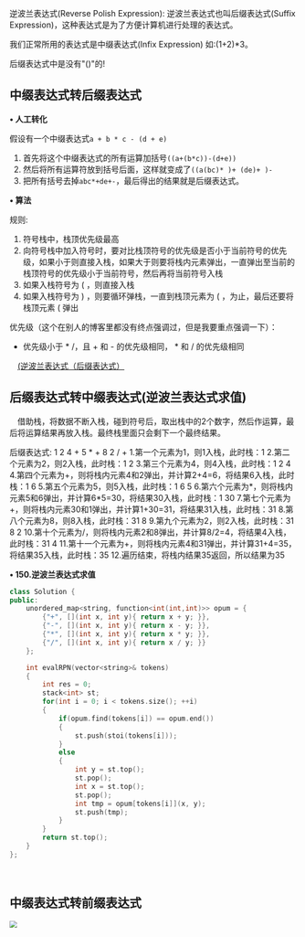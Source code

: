 逆波兰表达式(Reverse Polish Expression): 逆波兰表达式也叫后缀表达式(Suffix Expression)，这种表达式是为了方便计算机进行处理的表达式。

我们正常所用的表达式是中缀表达式(Infix Expression) 如:(1+2)\*3。

后缀表达式中是没有"()"的!



## 中缀表达式转后缀表达式

**• 人工转化**

假设有一个中缀表达式``a + b * c - (d + e)``

1. 首先将这个中缀表达式的所有运算加括号``((a+(b*c))-(d+e))``
2. 然后将所有运算符放到括号后面，这样就变成了``((a(bc)* )+ (de)+ )-``
3. 把所有括号去掉``abc*+de+-``，最后得出的结果就是后缀表达式。



**• 算法**

规则:
1. 符号栈中，栈顶优先级最高
2. 向符号栈中加入符号时，要对比栈顶符号的优先级是否小于当前符号的优先级，如果小于则直接入栈，如果大于则要将栈内元素弹出，一直弹出至当前的栈顶符号的优先级小于当前符号，然后再将当前符号入栈
3. 如果入栈符号为 ( ，则直接入栈
4. 如果入栈符号为 ) ，则要循环弹栈，一直到栈顶元素为 ( ，为止，最后还要将栈顶元素 ( 弹出

优先级（这个在别人的博客里都没有终点强调过，但是我要重点强调一下）：
+ 优先级小于 \* /，且 + 和 - 的优先级相同， \* 和 / 的优先级相同



&emsp;[(逆波兰表达式（后缀表达式）](https://blog.csdn.net/assiduous_me/article/details/101981332)

## 后缀表达式转中缀表达式(逆波兰表达式求值)



&emsp;借助栈，将数据不断入栈，碰到符号后，取出栈中的2个数字，然后作运算，最后将运算结果再放入栈。最终栈里面只会剩下一个最终结果。

后缀表达式: 1 2 4 + 5 \* + 8 2 / +
1.第一个元素为1，则1入栈，此时栈：1
2.第二个元素为2，则2入栈，此时栈：1 2
3.第三个元素为4，则4入栈，此时栈：1 2 4
4.第四个元素为+，则将栈内元素4和2弹出，并计算2+4=6，将结果6入栈，此时栈：1 6
5.第五个元素为5，则5入栈，此时栈：1 6 5
6.第六个元素为*，则将栈内元素5和6弹出，并计算6\*5=30，将结果30入栈，此时栈：1 30
7.第七个元素为+，则将栈内元素30和1弹出，并计算1+30=31，将结果31入栈，此时栈：31
8.第八个元素为8，则8入栈，此时栈：31 8
9.第九个元素为2，则2入栈，此时栈：31 8 2
10.第十个元素为/，则将栈内元素2和8弹出，并计算8/2=4，将结果4入栈，此时栈：31 4
11.第十一个元素为+，则将栈内元素4和31弹出，并计算31+4=35，将结果35入栈，此时栈：35
12.遍历结束，将栈内结果35返回，所以结果为35

**• 150.逆波兰表达式求值**

```cpp
class Solution {
public:
    unordered_map<string, function<int(int,int)>> opum = {
        {"+", [](int x, int y){ return x + y; }},
        {"-", [](int x, int y){ return x - y; }},
        {"*", [](int x, int y){ return x * y; }},
        {"/", [](int x, int y){ return x / y; }}
    };

    int evalRPN(vector<string>& tokens) 
    {
        int res = 0;
        stack<int> st;
        for(int i = 0; i < tokens.size(); ++i)
        {
            if(opum.find(tokens[i]) == opum.end())
            {
                st.push(stoi(tokens[i]));
            }
            else
            {
                int y = st.top();
                st.pop();
                int x = st.top();
                st.pop();
                int tmp = opum[tokens[i]](x, y);
                st.push(tmp);
            }
        }
        return st.top();
    }
};
```

&emsp;

## 中缀表达式转前缀表达式



<img src="https://pic1.zhimg.com/v2-13317aa43ba516f8a761c70475fb1044_r.jpg" style="zoom:80%;" >

